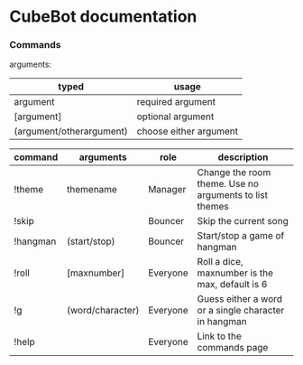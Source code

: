 # CubeBot documentation

### Commands

arguments:

| typed | usage |
| --- | --- |
| argument | required argument |
| [argument] | optional argument |
| (argument/otherargument) | choose either argument |

| command | arguments | role | description |
| ----- | ----- | ----- | ----- |
| !theme | themename | Manager | Change the room theme. Use no arguments to list themes |
| !skip | | Bouncer | Skip the current song |
| !hangman | (start/stop) | Bouncer | Start/stop a game of hangman |
| !roll | [maxnumber] | Everyone | Roll a dice, maxnumber is the max, default is 6 |
| !g | (word/character) | Everyone | Guess either a word or a single character in hangman |
| !help | | Everyone | Link to the commands page |
